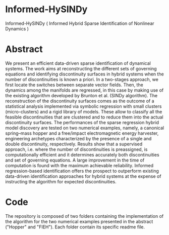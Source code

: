 # Informed-HySINDy
Informed-HySINDy ( Informed Hybrid Sparse Identification of Nonlinear Dynamics )
# Abstract
We present an efficient data-driven sparse identification of dynamical systems.
The work aims at reconstructing the different sets of governing equations and identifying discontinuity surfaces in hybrid systems when the number of discontinuities is known a priori. In a two-stages approach, we first locate the switches between separate vector fields. Then, the dynamics among the manifolds are regressed, in this case by making use of the existing algorithm developed by Brunton et al. (SINDy algorithm). The reconstruction of the discontinuity surfaces comes as the outcome of a statistical analysis implemented via symbolic regression with small clusters (micro-clusters) and a rigid library of models. These allow to classify all the feasible discontinuities that are clustered and to reduce them into the actual discontinuity surfaces. The performances of the sparse regression hybrid model discovery are tested on two numerical examples, namely, a canonical spring–mass hopper and a free/impact electromagnetic energy harvester, engineering archetypes characterized by the presence of a single and double discontinuity, respectively. Results show that a supervised approach, i.e. where the number of discontinuities is preassigned, is computationally efficient and it determines accurately both discontinuities and set of governing equations. A large improvement in the time of computation is found with the maximum achievable reliability. Informed regression-based identification offers the prospect to outperform existing data-driven identification approaches for hybrid systems at the expense of instructing the algorithm for expected discontinuities.
# Code
The repository is composed of two folders containing the implementation of the algorithm for the two numerical examples presented in the abstract ("Hopper" and "FIEH"). Each folder contain its specific readme file.
